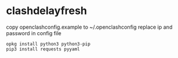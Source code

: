 # clashdelayfresh

copy openclashconfig.example to ~/.openclashconfig
replace ip and password in config file

```
opkg install python3 python3-pip
pip3 install requests pyyaml
```
